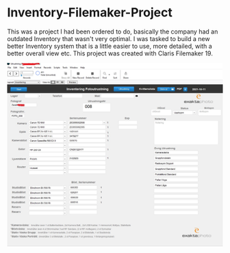 # Inventory-Filemaker-Project

This was a project I had been ordered to do, basically the company had an outdated Inventory that wasn't very optimal. I was tasked to build a new better Inventory system that is a little easier to use, more detailed, with a better overall view etc. This project was created with Claris Filemaker 19.



![](utrustningstart1.jpg)
